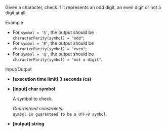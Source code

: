 
Given a character, check if it represents an odd digit, an even digit or not a digit at all.

Example

-   For  `symbol = '5'`, the output should be  
    `characterParity(symbol) = "odd"`;
-   For  `symbol = '8'`, the output should be  
    `characterParity(symbol) = "even"`;
-   For  `symbol = 'q'`, the output should be  
    `characterParity(symbol) = "not a digit"`.

Input/Output

-   **[execution time limit] 3 seconds (cs)**
    
-   **[input] char symbol**
    
    A symbol to check.
    
    _Guaranteed constraints:_  
    `symbol is guaranteed to be a UTF-8 symbol`.
    
-   **[output] string**